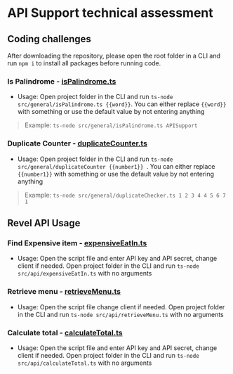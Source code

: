 # API Support technical assessment

## Coding challenges

After downloading the repository, please open the root folder in a CLI and run `npm i` to install all packages before running code.

### Is Palindrome - [isPalindrome.ts](src/general/isPalindrome.ts)

- Usage: Open project folder in the CLI and run `ts-node src/general/isPalindrome.ts {{word}}`. You can either replace `{{word}}` with something or use the default value by not entering anything

> Example: `ts-node src/general/isPalindrome.ts APISupport`

### **Duplicate Counter - [duplicateCounter.ts](src/general/duplicateCounter.ts)**

- Usage: Open project folder in the CLI and run `ts-node src/general/duplicateCounter {{number1}} `. You can either replace `{{number1}}` with something or use the default value by not entering anything

> Example: `ts-node src/general/duplicateChecker.ts 1 2 3 4 4 5 6 7 1`

## Revel API Usage

### Find Expensive item - [expensiveEatIn.ts](src/api/expensiveEatIn.ts)

- Usage: Open the script file and enter API key and API secret, change client if needed. Open project folder in the CLI and run `ts-node src/api/expensiveEatIn.ts` with no arguments

### Retrieve menu - [retrieveMenu.ts](src/api/retrieveMenu.ts)

- Usage: Open the script file change client if needed. Open project folder in the CLI and run `ts-node src/api/retrieveMenu.ts` with no arguments

### Calculate total - [calculateTotal.ts](src/api/calculateTotal.ts)

- Usage: Open the script file and enter API key and API secret, change client if needed. Open project folder in the CLI and run `ts-node src/api/calculateTotal.ts` with no arguments
